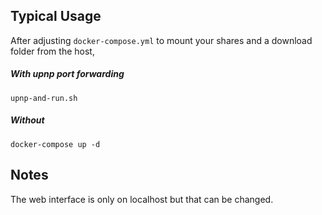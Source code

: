 ## Typical Usage

After adjusting `docker-compose.yml` to mount your shares and a download folder from the host,

##### With upnp port forwarding
```
upnp-and-run.sh
```

##### Without
```
docker-compose up -d
```

## Notes

The web interface is only on localhost but that can be changed.
